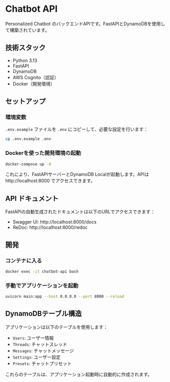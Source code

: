# Chatbot API

Personalized Chatbot のバックエンドAPIです。FastAPIとDynamoDBを使用して構築されています。

## 技術スタック

- Python 3.13
- FastAPI
- DynamoDB
- AWS Cognito（認証）
- Docker（開発環境）

## セットアップ

### 環境変数

`.env.example` ファイルを `.env` にコピーして、必要な設定を行います：

```bash
cp .env.example .env
```

### Dockerを使った開発環境の起動

```bash
docker-compose up -d
```

これにより、FastAPIサーバーとDynamoDB Localが起動します。APIは http://localhost:8000 でアクセスできます。

## API ドキュメント

FastAPIの自動生成されたドキュメントは以下のURLでアクセスできます：

- Swagger UI: http://localhost:8000/docs
- ReDoc: http://localhost:8000/redoc

## 開発

### コンテナに入る

```bash
docker exec -it chatbot-api bash
```

### 手動でアプリケーションを起動

```bash
uvicorn main:app --host 0.0.0.0 --port 8000 --reload
```

## DynamoDBテーブル構造

アプリケーションは以下のテーブルを使用します：

- `Users`: ユーザー情報
- `Threads`: チャットスレッド
- `Messages`: チャットメッセージ
- `Settings`: ユーザー設定
- `Presets`: チャットプリセット

これらのテーブルは、アプリケーション起動時に自動的に作成されます。 